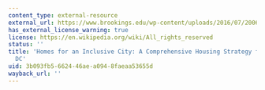 ```yaml
---
content_type: external-resource
external_url: https://www.brookings.edu/wp-content/uploads/2016/07/20060405_housingstrategy.pdf
has_external_license_warning: true
license: https://en.wikipedia.org/wiki/All_rights_reserved
status: ''
title: 'Homes for an Inclusive City: A Comprehensive Housing Strategy for Washington,
  DC'
uid: 3b093fb5-6624-46ae-a094-8faeaa53655d
wayback_url: ''
---
```

